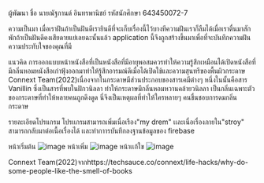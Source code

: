 ผู้พัฒนา
ชื่อ นายณัฐกานต์ อินทรพานิชย์ รหัสนักศึกษา 643450072-7 


ความเป็นมา
    เมื่อเราฝันถ้าเป็นฝันดีเรายินดีที่จะเก็บเรื่องนี้ไว้บางทีความฝันเราก็ลืมได้เมื่อเราตื่นมาสักพักถ้าเป็นฝันดีคงเสียดายแย่เลยฉะนั้นแล้ว application
    นี้จึงถูกสร้างขึ้นมาเพื่อที่จะบันทึกความฝันความประทับใจของคุณที่มี


แนวคิด
  การออกแบบหน้าหนังสือที่เป็นหนังสือที่มีอายุพอสมควรทำให้ความรู้สึกเหมือนได้เปิดหนังสือที่มีกลิ่นหอมหนังสือเก่าฟุ้งออกมาทำให้รู้สึกอารมณ์ดีเมื่อได้เปิดใช้และความสุนทรีของพื้นผิวกระดาษ
Connext Team(2022)เนื่องจากในกระดาษมีส่วนประกอบของสารเคมีต่างๆ หนึ่งในนั้นคือสาร Vanillin ซึ่งเป็นสารที่พบในฝักวนิลลา ทำให้กระดาษมีกลิ่นหอมหวานคล้ายวนิลลา เป็นกลิ่นเฉพาะตัวของกระดาษที่ทำให้หลายคนถูกดึงดูด นี่จึงเป็นเหตุผลที่ทำให้ใครหลายๆ คนชื่นชอบการดมกลิ่นกระดาษ


รายละเอียดโปรแกรม
  โปรเเกรมสามารถเพิ่มเนื่อเรือง"my drem"
  เเละเนื่อเรื่องภายใน"stroy"
  สามารถกลับมาต่อเนื้อเรื่องได้
  เเละทำกาารบันทึกลงฐานข้อมูลของ firebase 

หน้าเริ่มต้น
![image](https://github.com/Nuttakanintarapharnich/fino524-3-2567/assets/98374208/f2ccdfcd-e2c0-4d90-9167-f84048b701c8)
หน้าเพิ่ม
![image](https://github.com/Nuttakanintarapharnich/fino524-3-2567/assets/98374208/f33b92b0-22a8-4fd6-b0cd-8b52b4a5e41f)
หน้าเเก้ใข
![image](https://github.com/Nuttakanintarapharnich/fino524-3-2567/assets/98374208/0e34e9ac-1b17-4fea-b2f1-6bf59a2f664a)

Connext Team(2022)จากhttps://techsauce.co/connext/life-hacks/why-do-some-people-like-the-smell-of-books

